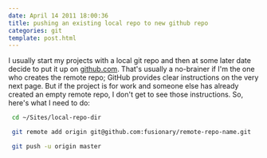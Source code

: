 ```yaml
---
date: April 14 2011 18:00:36
title: pushing an existing local repo to new github repo
categories: git
template: post.html
---
```


I usually start my projects with a local git repo and then at some later date decide to put it up on [github.com][1]. That's usually a no-brainer if I'm the one who creates the remote repo; GitHub provides clear instructions on the very next page. But if the project is for work and someone else has already created an empty remote repo, I don't get to see those instructions. So, here's what I need to do:

  ```bash
   cd ~/Sites/local-repo-dir

   git remote add origin git@github.com:fusionary/remote-repo-name.git

   git push -u origin master
  ```


[1]: http://github.com/

